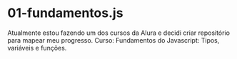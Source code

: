 # 01-fundamentos.js
Atualmente estou fazendo um dos cursos da Alura e decidi criar repositório para mapear meu progresso. Curso: Fundamentos do Javascript: Tipos, variáveis e funções.
